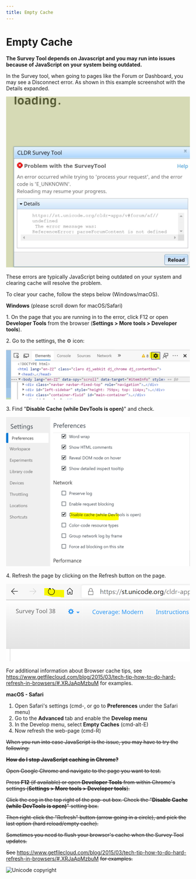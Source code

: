 ```yaml
---
title: Empty Cache
---
```


# Empty Cache

**The Survey Tool depends on Javascript and you may run into issues because of JavaScript on your system being outdated.**

In the Survey tool, when going to pages like the Forum or Dashboard, you may see a Disconnect error. As shown in this example screenshot with the Details expanded.

![image](../../images/Load-error.PNG)

These errors are typically JavaScript being outdated on your system and clearing cache will resolve the problem.

To clear your cache, follow the steps below (Windows/macOS).

**Windows** (please scroll down for macOS/Safari)

1\. On the page that you are running in to the error, click F12 or open **Developer Tools** from the browser (**Settings > More tools > Developer tools**).

2\. Go to the settings, the ⚙️ icon:

![image](../../images/developer-settings.PNG)

3\. Find "**Disable Cache (while DevTools is open)**" and check.

![image](../../images/disable-check.PNG)

4\. Refresh the page by clicking on the Refresh button on the page.

![image](../../images/refresh.PNG)

For additional information about Browser cache tips, see https://www.getfilecloud.com/blog/2015/03/tech-tip-how-to-do-hard-refresh-in-browsers/#.XRJaApMzbuM for examples.

**macOS - Safari**

1. Open Safari's settings (cmd-, or go to **Preferences** under the Safari menu)
2. Go to the **Advanced** tab and enable the **Develop menu**
3. In the Develop menu, select **Empty Caches** (cmd-alt-E)
4. Now refresh the web-page (cmd-R)

~~When you run into case JavaScript is the issue, you may have to try the following:~~

~~**How do I stop JavaScript caching in Chrome?**~~

~~Open Google Chrome and navigate to the page you want to test.~~

~~Press **F12** (if available) or open **Developer Tools** from within Chrome's settings (**Settings > More tools > Developer tools**).~~

~~Click the cog in the top right of the pop-out box. Check the "**Disable Cache (while DevTools is open)**" setting box.~~

~~Then right-click the "Refresh" button (arrow going in a circle), and pick the last option (hard reload/empty cache).~~

~~Sometimes you need to flush your browser's cache when the Survey Tool updates.~~

~~See~~ https://www.getfilecloud.com/blog/2015/03/tech-tip-how-to-do-hard-refresh-in-browsers/#.XRJaApMzbuM ~~for examples.~~

![Unicode copyright](https://www.unicode.org/img/hb_notice.gif)